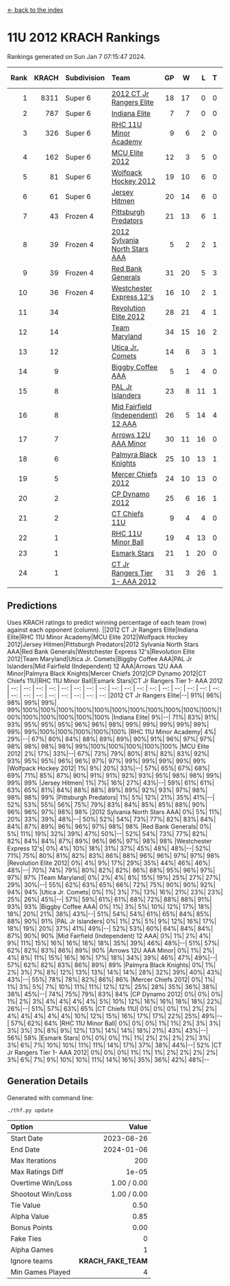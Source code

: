 [<- back to the index](readme.md)
# 11U 2012 KRACH Rankings
Rankings generated on Sun Jan  7 07:15:47 2024.

Rank|KRACH|Subdivision|Team|GP|W|L|T|OTW|OTL|SoS|Exp Wins|Win Diff
---:|---:|:---|:---|---:|---:|---:|---:|---:|---:|---:|---:|---:
1|8311|Super 6|[2012 CT Jr Rangers Elite](https://gamesheetstats.com/seasons/3664/teams/140909/schedule)|18|17|0|0|1|0|92|18.8|-0.1
2|787|Super 6|[Indiana Elite](https://gamesheetstats.com/seasons/3664/teams/144355/schedule)|7|7|0|0|0|0|15|7.8|-0.0
3|326|Super 6|[RHC 11U Minor Academy](https://gamesheetstats.com/seasons/3664/teams/140913/schedule)|9|6|2|0|0|1|1717|6.8|-0.0
4|162|Super 6|[MCU Elite 2012](https://gamesheetstats.com/seasons/3664/teams/140908/schedule)|12|3|5|0|2|2|2642|5.8|-0.0
5|81|Super 6|[Wolfpack Hockey 2012](https://gamesheetstats.com/seasons/3664/teams/140914/schedule)|19|10|6|0|1|2|907|11.8|-0.0
6|61|Super 6|[Jersey Hitmen](https://gamesheetstats.com/seasons/3664/teams/140915/schedule)|20|14|6|0|0|0|831|14.9|0.0
7|43|Frozen 4|[Pittsburgh Predators](https://gamesheetstats.com/seasons/3664/teams/140925/schedule)|21|13|6|1|0|1|777|14.4|0.0
8|39|Frozen 4|[2012 Sylvania North Stars AAA](https://gamesheetstats.com/seasons/3664/teams/162461/schedule)|5|2|2|1|0|0|269|3.4|0.0
9|39|Frozen 4|[Red Bank Generals](https://gamesheetstats.com/seasons/3664/teams/140916/schedule)|31|20|5|3|3|0|14|25.4|0.0
10|36|Frozen 4|[Westchester Express 12's](https://gamesheetstats.com/seasons/3664/teams/140919/schedule)|16|10|2|1|2|1|15|13.4|0.0
11|34||[Revolution Elite 2012](https://gamesheetstats.com/seasons/3664/teams/140924/schedule)|28|21|4|1|1|1|11|23.4|0.0
12|14||[Team Maryland](https://gamesheetstats.com/seasons/3664/teams/140928/schedule)|34|15|16|2|1|0|986|17.9|0.0
13|12||[Utica Jr. Comets](https://gamesheetstats.com/seasons/3664/teams/140923/schedule)|14|8|3|1|2|0|7|11.4|0.0
14|9||[Biggby Coffee AAA](https://gamesheetstats.com/seasons/3664/teams/144354/schedule)|5|1|4|0|0|0|274|1.9|0.0
15|8||[PAL Jr Islanders](https://gamesheetstats.com/seasons/3664/teams/140921/schedule)|23|8|11|1|0|3|714|9.4|0.0
16|8||[Mid Fairfield (Independent) 12 AAA](https://gamesheetstats.com/seasons/3664/teams/140910/schedule)|26|5|14|4|1|2|29|8.9|0.0
17|7||[Arrows 12U AAA Minor](https://gamesheetstats.com/seasons/3664/teams/140920/schedule)|30|11|16|0|3|0|21|14.9|0.0
18|6||[Palmyra Black Knights](https://gamesheetstats.com/seasons/3664/teams/140927/schedule)|25|10|13|1|0|1|16|11.4|0.0
19|5||[Mercer Chiefs 2012](https://gamesheetstats.com/seasons/3664/teams/140918/schedule)|24|10|13|0|0|1|12|10.9|0.0
20|2||[CP Dynamo 2012](https://gamesheetstats.com/seasons/3664/teams/140922/schedule)|25|6|16|1|1|1|14|8.4|0.0
21|2||[CT Chiefs 11U](https://gamesheetstats.com/seasons/3664/teams/140912/schedule)|9|4|4|0|0|1|3|4.9|0.0
22|1||[RHC 11U Minor Ball](https://gamesheetstats.com/seasons/3664/teams/140917/schedule)|19|4|13|0|0|2|12|4.9|0.0
23|1||[Esmark Stars](https://gamesheetstats.com/seasons/3664/teams/140926/schedule)|21|1|20|0|0|0|59|1.9|0.0
24|1||[CT Jr Rangers Tier 1- AAA 2012](https://gamesheetstats.com/seasons/3664/teams/140911/schedule)|31|3|26|1|1|0|17|5.4|0.0

## Predictions
Uses KRACH ratings to predict winning percentage of each team (row) against each opponent (column).
||2012 CT Jr Rangers Elite|Indiana Elite|RHC 11U Minor Academy|MCU Elite 2012|Wolfpack Hockey 2012|Jersey Hitmen|Pittsburgh Predators|2012 Sylvania North Stars AAA|Red Bank Generals|Westchester Express 12's|Revolution Elite 2012|Team Maryland|Utica Jr. Comets|Biggby Coffee AAA|PAL Jr Islanders|Mid Fairfield (Independent) 12 AAA|Arrows 12U AAA Minor|Palmyra Black Knights|Mercer Chiefs 2012|CP Dynamo 2012|CT Chiefs 11U|RHC 11U Minor Ball|Esmark Stars|CT Jr Rangers Tier 1- AAA 2012
| --: | --: | --: | --: | --: | --: | --: | --: | --: | --: | --: | --: | --: | --: | --: | --: | --: | --: | --: | --: | --: | --: | --: | --: | --: 
|2012 CT Jr Rangers Elite|--| 91%| 96%| 98%| 99%| 99%| 99%|100%|100%|100%|100%|100%|100%|100%|100%|100%|100%|100%|100%|100%|100%|100%|100%|100%
|Indiana Elite|  9%|--| 71%| 83%| 91%| 93%| 95%| 95%| 95%| 96%| 96%| 98%| 99%| 99%| 99%| 99%| 99%| 99%| 99%|100%|100%|100%|100%|100%
|RHC 11U Minor Academy|  4%| 29%|--| 67%| 80%| 84%| 88%| 89%| 89%| 90%| 91%| 96%| 97%| 97%| 98%| 98%| 98%| 98%| 99%|100%|100%|100%|100%|100%
|MCU Elite 2012|  2%| 17%| 33%|--| 67%| 73%| 79%| 80%| 81%| 82%| 83%| 92%| 93%| 95%| 95%| 96%| 96%| 97%| 97%| 99%| 99%| 99%| 99%| 99%
|Wolfpack Hockey 2012|  1%|  9%| 20%| 33%|--| 57%| 65%| 67%| 68%| 69%| 71%| 85%| 87%| 90%| 91%| 91%| 92%| 93%| 95%| 98%| 98%| 99%| 99%| 99%
|Jersey Hitmen|  1%|  7%| 16%| 27%| 43%|--| 59%| 61%| 61%| 63%| 65%| 81%| 84%| 88%| 88%| 89%| 89%| 92%| 93%| 97%| 98%| 98%| 98%| 99%
|Pittsburgh Predators|  1%|  5%| 12%| 21%| 35%| 41%|--| 52%| 53%| 55%| 56%| 75%| 79%| 83%| 84%| 85%| 85%| 88%| 90%| 96%| 96%| 97%| 98%| 98%
|2012 Sylvania North Stars AAA|  0%|  5%| 11%| 20%| 33%| 39%| 48%|--| 50%| 52%| 54%| 73%| 77%| 82%| 83%| 84%| 84%| 87%| 89%| 96%| 96%| 97%| 98%| 98%
|Red Bank Generals|  0%|  5%| 11%| 19%| 32%| 39%| 47%| 50%|--| 52%| 54%| 73%| 77%| 82%| 82%| 84%| 84%| 87%| 89%| 96%| 96%| 97%| 98%| 98%
|Westchester Express 12's|  0%|  4%| 10%| 18%| 31%| 37%| 45%| 48%| 48%|--| 52%| 71%| 75%| 80%| 81%| 82%| 83%| 86%| 88%| 96%| 96%| 97%| 97%| 98%
|Revolution Elite 2012|  0%|  4%|  9%| 17%| 29%| 35%| 44%| 46%| 46%| 48%|--| 70%| 74%| 79%| 80%| 82%| 82%| 86%| 88%| 95%| 96%| 97%| 97%| 97%
|Team Maryland|  0%|  2%|  4%|  8%| 15%| 19%| 25%| 27%| 27%| 29%| 30%|--| 55%| 62%| 63%| 65%| 66%| 72%| 75%| 90%| 90%| 92%| 94%| 94%
|Utica Jr. Comets|  0%|  1%|  3%|  7%| 13%| 16%| 21%| 23%| 23%| 25%| 26%| 45%|--| 57%| 59%| 61%| 61%| 68%| 72%| 88%| 88%| 91%| 93%| 93%
|Biggby Coffee AAA|  0%|  1%|  3%|  5%| 10%| 12%| 17%| 18%| 18%| 20%| 21%| 38%| 43%|--| 51%| 54%| 54%| 61%| 65%| 84%| 85%| 88%| 90%| 91%
|PAL Jr Islanders|  0%|  1%|  2%|  5%|  9%| 12%| 16%| 17%| 18%| 19%| 20%| 37%| 41%| 49%|--| 52%| 53%| 60%| 64%| 84%| 84%| 87%| 90%| 90%
|Mid Fairfield (Independent) 12 AAA|  0%|  1%|  2%|  4%|  9%| 11%| 15%| 16%| 16%| 18%| 18%| 35%| 39%| 46%| 48%|--| 51%| 57%| 62%| 82%| 83%| 86%| 89%| 90%
|Arrows 12U AAA Minor|  0%|  1%|  2%|  4%|  8%| 11%| 15%| 16%| 16%| 17%| 18%| 34%| 39%| 46%| 47%| 49%|--| 57%| 62%| 82%| 83%| 86%| 89%| 89%
|Palmyra Black Knights|  0%|  1%|  2%|  3%|  7%|  8%| 12%| 13%| 13%| 14%| 14%| 28%| 32%| 39%| 40%| 43%| 43%|--| 55%| 78%| 78%| 82%| 86%| 86%
|Mercer Chiefs 2012|  0%|  1%|  1%|  3%|  5%|  7%| 10%| 11%| 11%| 12%| 12%| 25%| 28%| 35%| 36%| 38%| 38%| 45%|--| 74%| 75%| 79%| 83%| 84%
|CP Dynamo 2012|  0%|  0%|  0%|  1%|  2%|  3%|  4%|  4%|  4%|  4%|  5%| 10%| 12%| 16%| 16%| 18%| 18%| 22%| 26%|--| 51%| 57%| 63%| 65%
|CT Chiefs 11U|  0%|  0%|  0%|  1%|  2%|  2%|  4%|  4%|  4%|  4%|  4%| 10%| 12%| 15%| 16%| 17%| 17%| 22%| 25%| 49%|--| 57%| 62%| 64%
|RHC 11U Minor Ball|  0%|  0%|  0%|  1%|  1%|  2%|  3%|  3%|  3%|  3%|  3%|  8%|  9%| 12%| 13%| 14%| 14%| 18%| 21%| 43%| 43%|--| 56%| 58%
|Esmark Stars|  0%|  0%|  0%|  1%|  1%|  2%|  2%|  2%|  2%|  3%|  3%|  6%|  7%| 10%| 10%| 11%| 11%| 14%| 17%| 37%| 38%| 44%|--| 52%
|CT Jr Rangers Tier 1- AAA 2012|  0%|  0%|  0%|  1%|  1%|  1%|  2%|  2%|  2%|  2%|  3%|  6%|  7%|  9%| 10%| 10%| 11%| 14%| 16%| 35%| 36%| 42%| 48%|--

## Generation Details

Generated with command line:
```
./thf.py update
```

| Option | Value |
| :----- | ----: |
| Start Date | 2023-08-26 |
| End Date | 2024-01-06 |
| Max Iterations | 200 |
| Max Ratings Diff | 1e-05 |
| Overtime Win/Loss | 1.00 / 0.00 |
| Shootout Win/Loss | 1.00 / 0.00 |
| Tie Value | 0.50 |
| Alpha Value | 0.85 |
| Bonus Points | 0.00 |
| Fake Ties | 0 |
| Alpha Games | 1 |
| Ignore teams | __KRACH_FAKE_TEAM__ |
| Min Games Played | 4 |

